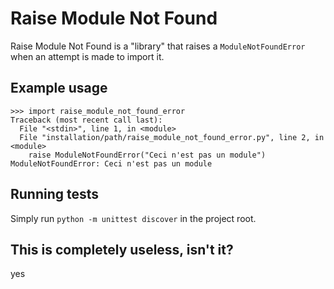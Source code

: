 # Raise Module Not Found

Raise Module Not Found is a "library" that raises a `ModuleNotFoundError` when an
attempt is made to import it.

## Example usage

```
>>> import raise_module_not_found_error
Traceback (most recent call last):
  File "<stdin>", line 1, in <module>
  File "installation/path/raise_module_not_found_error.py", line 2, in <module>
    raise ModuleNotFoundError("Ceci n'est pas un module")
ModuleNotFoundError: Ceci n'est pas un module
```

## Running tests

Simply run `python -m unittest discover` in the project root.

## This is completely useless, isn't it?

yes
